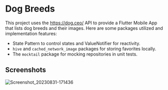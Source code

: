 # Dog Breeds

This project uses the https://dog.ceo/ API to provide a Flutter Mobile App that lists dog breeds and their images. 
Here are some packages utilized and implementation features:

- State Pattern to control states and ValueNotifier for reactivity.
- `hive` and `cached_network_image` packages for storing favorites locally.
- The `mocktail` package for mocking repositories in unit tests.

## Screenshots
![Screenshot_20230831-171436](https://github.com/hebersousa/dogs/assets/8524608/9f27b45d-daf4-4557-a792-3b4379104487)


